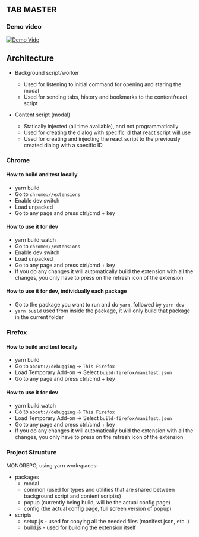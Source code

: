 ## TAB MASTER

### Demo video

[![Demo Vide](https://user-images.githubusercontent.com/5396211/160577491-7d593bf5-2cfa-4cc7-9dd3-d9cf02f360d1.png)](https://www.youtube.com/watch?v=v-OYzhYR0s8)


## Architecture

- Background script/worker

  - Used for listening to initial command for opening and staring the modal
  - Used for sending tabs, history and bookmarks to the content/react script

- Content script (modal)
  - Statically injected (all time available), and not programmatically
  - Used for creating the dialog with specific id that react script will use
  - Used for creating and injecting the react script to the previously created dialog with a specific ID

### Chrome

#### How to build and test locally

- yarn build
- Go to `chrome://extensions`
- Enable dev switch
- Load unpacked
- Go to any page and press ctrl/cmd + key

#### How to use it for dev

- yarn build:watch
- Go to `chrome://extensions`
- Enable dev switch
- Load unpacked
- Go to any page and press ctrl/cmd + key
- If you do any changes it will automatically build the extension with all the changes, you only have to press on the refresh icon of the extension

#### How to use it for dev, individually each package

- Go to the package you want to run and do `yarn`, followed by `yarn dev`
- `yarn build` used from inside the package, it will only build that package in the current folder

### Firefox

#### How to build and test locally

- yarn build
- Go to `about://debugging` -> `This Firefox`
- Load Temporary Add-on -> Select `build-firefox/manifest.json`
- Go to any page and press ctrl/cmd + key

#### How to use it for dev

- yarn build:watch
- Go to `about://debugging` -> `This Firefox`
- Load Temporary Add-on -> Select `build-firefox/manifest.json`
- Go to any page and press ctrl/cmd + key
- If you do any changes it will automatically build the extension with all the changes, you only have to press on the refresh icon of the extension

### Project Structure

MONOREPO, using yarn workspaces:

- packages
  - modal
  - common (used for types and utilities that are shared between background script and content script/s)
  - popup (currently being build, will be the actual config page)
  - config (the actual config page, full screen version of popup)
- scripts
  - setup.js - used for copying all the needed files (manifest.json, etc..)
  - build.js - used for building the extension itself
